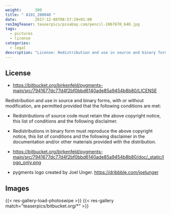 ```yaml
---
weight:      300
title: " A101_200040 "
date:        2017-12-08T08:57:29+01:00
resImgTeaser: teaserpics/pixabay.com/pencil-1067670_640.jpg
tags:
  - pictures
  - license
categories:
  - legal
description: "License: Redistribution and use in source and binary forms are permitted (conditions apply)"
---
```



## License
* https://bitbucket.org/birkenfeld/pygments-main/src/7941677dc77d4f2bf0bbd6140ade85a9454b8b80/LICENSE

Redistribution and use in source and binary forms, with or without
modification, are permitted provided that the following conditions are
met:

* Redistributions of source code must retain the above copyright
  notice, this list of conditions and the following disclaimer.

* Redistributions in binary form must reproduce the above copyright
  notice, this list of conditions and the following disclaimer in the
  documentation and/or other materials provided with the distribution.

* https://bitbucket.org/birkenfeld/pygments-main/src/7941677dc77d4f2bf0bbd6140ade85a9454b8b80/doc/_static/logo_only.png
* pygments logo created by Joel Unger. https://dribbble.com/joelunger


## Images
{{< res-gallery-load-photoswipe >}}
{{< res-gallery match="teaserpics/bitbucket.org/*" >}} 
